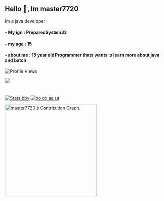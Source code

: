 ## Hello 👋, Im master7720

Im a java developer

#### - My ign : PreparedSystem32
#### - my age : 15
#### - about me : 15 year old Programmer thats wants to learn more about java and batch
![Profile Views](https://komarev.com/ghpvc/?username=master7720)


<img src="https://discord.c99.nl/widget/theme-3/883534831940694016.png"></img>

#



[![Stats bby](https://github-readme-stats.vercel.app/api?username=master7720&theme=dark)](https://github.com/anuraghazra/github-readme-stats)             [![oo oo aa aa](https://github-readme-stats.vercel.app/api/top-langs/?username=master7720&theme=dark)](https://github.com/anuraghazra/github-readme-stats)

<img height="295em" src="https://activity-graph.herokuapp.com/graph?username=master7720&theme=gruvbox" alt="master7720's Contribution Graph.">
</a></div>
